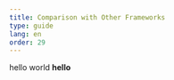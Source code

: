 ```yaml
---
title: Comparison with Other Frameworks
type: guide
lang: en
order: 29
---
```


hello world
**hello**